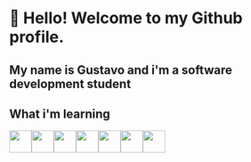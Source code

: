 # 👋 Hello! Welcome to my Github profile.
## My name is Gustavo and i'm a software development student

## What i'm learning
<img src="https://cdn.jsdelivr.net/gh/devicons/devicon/icons/html5/html5-original.svg" height="40" width="40"/><img src="https://cdn.jsdelivr.net/gh/devicons/devicon/icons/css3/css3-original.svg" height="40" width="40"/><img src="https://cdn.jsdelivr.net/gh/devicons/devicon/icons/javascript/javascript-original.svg" height="40" width="40"/><img src="https://cdn.jsdelivr.net/gh/devicons/devicon/icons/react/react-original.svg" height="40" width="40"/><img src="https://cdn.jsdelivr.net/gh/devicons/devicon/icons/python/python-original.svg" height="40" width="40"/><img src="https://cdn.jsdelivr.net/gh/devicons/devicon/icons/java/java-original.svg" height="40" width="40"/><img src="https://cdn.jsdelivr.net/gh/devicons/devicon/icons/mysql/mysql-original.svg" height="40" width="40"/>
          
          
          
          
          
          
          
          

<!--
**gutolive09/gutolive09** is a ✨ _special_ ✨ repository because its `README.md` (this file) appears on your GitHub profile.

Here are some ideas to get you started:

- 🔭 I’m currently working on ...
- 🌱 I’m currently learning ...
- 👯 I’m looking to collaborate on ...
- 🤔 I’m looking for help with ...
- 💬 Ask me about ...
- 📫 How to reach me: ...
- 😄 Pronouns: ...
- ⚡ Fun fact: ...
-->
